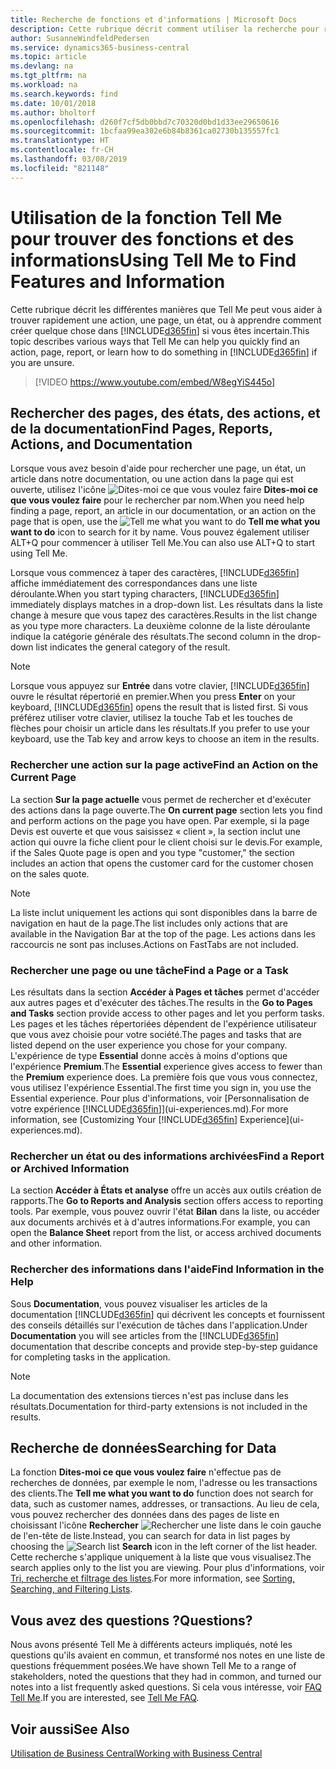 ```yaml
---
title: Recherche de fonctions et d'informations | Microsoft Docs
description: Cette rubrique décrit comment utiliser la recherche pour rechercher des actions, des pages, des états, de la documentation, et des données.
author: SusanneWindfeldPedersen
ms.service: dynamics365-business-central
ms.topic: article
ms.devlang: na
ms.tgt_pltfrm: na
ms.workload: na
ms.search.keywords: find
ms.date: 10/01/2018
ms.author: bholtorf
ms.openlocfilehash: d260f7cf5db0bbd7c70320d0bd1d33ee29650616
ms.sourcegitcommit: 1bcfaa99ea302e6b84b8361ca02730b135557fc1
ms.translationtype: HT
ms.contentlocale: fr-CH
ms.lasthandoff: 03/08/2019
ms.locfileid: "821148"
---
```

# <a name="using-tell-me-to-find-features-and-information"></a><span data-ttu-id="34ae5-103">Utilisation de la fonction Tell Me pour trouver des fonctions et des informations</span><span class="sxs-lookup"><span data-stu-id="34ae5-103">Using Tell Me to Find Features and Information</span></span>  
<span data-ttu-id="34ae5-104">Cette rubrique décrit les différentes manières que Tell Me peut vous aider à trouver rapidement une action, une page, un état, ou à apprendre comment créer quelque chose dans [!INCLUDE[d365fin](includes/d365fin_md.md)] si vous êtes incertain.</span><span class="sxs-lookup"><span data-stu-id="34ae5-104">This topic describes various ways that Tell Me can help you quickly find an action, page, report, or learn how to do something in [!INCLUDE[d365fin](includes/d365fin_md.md)] if you are unsure.</span></span>  

> [!VIDEO https://www.youtube.com/embed/W8egYiS445o]

## <a name="find-pages-reports-actions-and-documentation"></a><span data-ttu-id="34ae5-105">Rechercher des pages, des états, des actions, et de la documentation</span><span class="sxs-lookup"><span data-stu-id="34ae5-105">Find Pages, Reports, Actions, and Documentation</span></span> 
<span data-ttu-id="34ae5-106">Lorsque vous avez besoin d'aide pour rechercher une page, un état, un article dans notre documentation, ou une action dans la page qui est ouverte, utilisez l'icône ![Dites-moi ce que vous voulez faire](media/ui-search/search.png "Recherche de page ou d'état") **Dites-moi ce que vous voulez faire** pour le rechercher par nom.</span><span class="sxs-lookup"><span data-stu-id="34ae5-106">When you need help finding a page, report, an article in our documentation, or an action on the page that is open, use the ![Tell me what you want to do](media/ui-search/search.png "Search for Page or Report") **Tell me what you want to do** icon to search for it by name.</span></span> <span data-ttu-id="34ae5-107">Vous pouvez également utiliser ALT+Q pour commencer à utiliser Tell Me.</span><span class="sxs-lookup"><span data-stu-id="34ae5-107">You can also use ALT+Q to start using Tell Me.</span></span>

<span data-ttu-id="34ae5-108">Lorsque vous commencez à taper des caractères, [!INCLUDE[d365fin](includes/d365fin_md.md)] affiche immédiatement des correspondances dans une liste déroulante.</span><span class="sxs-lookup"><span data-stu-id="34ae5-108">When you start typing characters, [!INCLUDE[d365fin](includes/d365fin_md.md)] immediately displays matches in a drop-down list.</span></span> <span data-ttu-id="34ae5-109">Les résultats dans la liste change à mesure que vous tapez des caractères.</span><span class="sxs-lookup"><span data-stu-id="34ae5-109">Results in the list change as you type more characters.</span></span> <span data-ttu-id="34ae5-110">La deuxième colonne de la liste déroulante indique la catégorie générale des résultats.</span><span class="sxs-lookup"><span data-stu-id="34ae5-110">The second column in the drop-down list indicates the general category of the result.</span></span>   

> [!NOTE]  
>   <span data-ttu-id="34ae5-111">Lorsque vous appuyez sur **Entrée** dans votre clavier, [!INCLUDE[d365fin](includes/d365fin_md.md)] ouvre le résultat répertorié en premier.</span><span class="sxs-lookup"><span data-stu-id="34ae5-111">When you press **Enter** on your keyboard, [!INCLUDE[d365fin](includes/d365fin_md.md)] opens the result that is listed first.</span></span> <span data-ttu-id="34ae5-112">Si vous préférez utiliser votre clavier, utilisez la touche Tab et les touches de flèches pour choisir un article dans les résultats.</span><span class="sxs-lookup"><span data-stu-id="34ae5-112">If you prefer to use your keyboard, use the Tab key and arrow keys to choose an item in the results.</span></span>

### <a name="find-an-action-on-the-current-page"></a><span data-ttu-id="34ae5-113">Rechercher une action sur la page active</span><span class="sxs-lookup"><span data-stu-id="34ae5-113">Find an Action on the Current Page</span></span>
<span data-ttu-id="34ae5-114">La section **Sur la page actuelle** vous permet de rechercher et d'exécuter des actions dans la page ouverte.</span><span class="sxs-lookup"><span data-stu-id="34ae5-114">The **On current page** section lets you find and perform actions on the page you have open.</span></span> <span data-ttu-id="34ae5-115">Par exemple, si la page Devis est ouverte et que vous saisissez « client », la section inclut une action qui ouvre la fiche client pour le client choisi sur le devis.</span><span class="sxs-lookup"><span data-stu-id="34ae5-115">For example, if the Sales Quote page is open and you type "customer," the section includes an action that opens the customer card for the customer chosen on the sales quote.</span></span> 

> [!NOTE]  
>   <span data-ttu-id="34ae5-116">La liste inclut uniquement les actions qui sont disponibles dans la barre de navigation en haut de la page.</span><span class="sxs-lookup"><span data-stu-id="34ae5-116">The list includes only actions that are available in the Navigation Bar at the top of the page.</span></span> <span data-ttu-id="34ae5-117">Les actions dans les raccourcis ne sont pas incluses.</span><span class="sxs-lookup"><span data-stu-id="34ae5-117">Actions on FastTabs are not included.</span></span>  

### <a name="find-a-page-or-a-task"></a><span data-ttu-id="34ae5-118">Rechercher une page ou une tâche</span><span class="sxs-lookup"><span data-stu-id="34ae5-118">Find a Page or a Task</span></span>
<span data-ttu-id="34ae5-119">Les résultats dans la section **Accéder à Pages et tâches** permet d'accéder aux autres pages et d'exécuter des tâches.</span><span class="sxs-lookup"><span data-stu-id="34ae5-119">The results in the **Go to Pages and Tasks** section provide access to other pages and let you perform tasks.</span></span> <span data-ttu-id="34ae5-120">Les pages et les tâches répertoriées dépendent de l'expérience utilisateur que vous avez choisie pour votre société.</span><span class="sxs-lookup"><span data-stu-id="34ae5-120">The pages and tasks that are listed depend on the user experience you chose for your company.</span></span> <span data-ttu-id="34ae5-121">L'expérience de type **Essential** donne accès à moins d'options que l'expérience **Premium**.</span><span class="sxs-lookup"><span data-stu-id="34ae5-121">The **Essential** experience gives access to fewer than the **Premium** experience does.</span></span> <span data-ttu-id="34ae5-122">La première fois que vous vous connectez, vous utilisez l'expérience Essential.</span><span class="sxs-lookup"><span data-stu-id="34ae5-122">The first time you sign in, you use the Essential experience.</span></span> <span data-ttu-id="34ae5-123">Pour plus d'informations, voir [Personnalisation de votre expérience [!INCLUDE[d365fin](includes/d365fin_md.md)]](ui-experiences.md).</span><span class="sxs-lookup"><span data-stu-id="34ae5-123">For more information, see [Customizing Your [!INCLUDE[d365fin](includes/d365fin_md.md)] Experience](ui-experiences.md).</span></span>

### <a name="find-a-report-or-archived-information"></a><span data-ttu-id="34ae5-124">Rechercher un état ou des informations archivées</span><span class="sxs-lookup"><span data-stu-id="34ae5-124">Find a Report or Archived Information</span></span>
<span data-ttu-id="34ae5-125">La section **Accéder à États et analyse** offre un accès aux outils création de rapports.</span><span class="sxs-lookup"><span data-stu-id="34ae5-125">The **Go to Reports and Analysis** section offers access to reporting tools.</span></span> <span data-ttu-id="34ae5-126">Par exemple, vous pouvez ouvrir l'état **Bilan** dans la liste, ou accéder aux documents archivés et à d'autres informations.</span><span class="sxs-lookup"><span data-stu-id="34ae5-126">For example, you can open the **Balance Sheet** report from the list, or access archived documents and other information.</span></span>  

### <a name="find-information-in-the-help"></a><span data-ttu-id="34ae5-127">Rechercher des informations dans l'aide</span><span class="sxs-lookup"><span data-stu-id="34ae5-127">Find Information in the Help</span></span>
<span data-ttu-id="34ae5-128">Sous **Documentation**, vous pouvez visualiser les articles de la documentation [!INCLUDE[d365fin](includes/d365fin_md.md)] qui décrivent les concepts et fournissent des conseils détaillés sur l'exécution de tâches dans l'application.</span><span class="sxs-lookup"><span data-stu-id="34ae5-128">Under **Documentation** you will see articles from the [!INCLUDE[d365fin](includes/d365fin_md.md)] documentation that describe concepts and provide step-by-step guidance for completing tasks in the application.</span></span>    

> [!NOTE]  
>   <span data-ttu-id="34ae5-129">La documentation des extensions tierces n'est pas incluse dans les résultats.</span><span class="sxs-lookup"><span data-stu-id="34ae5-129">Documentation for third-party extensions is not included in the results.</span></span> 

## <a name="searching-for-data"></a><span data-ttu-id="34ae5-130">Recherche de données</span><span class="sxs-lookup"><span data-stu-id="34ae5-130">Searching for Data</span></span>
<span data-ttu-id="34ae5-131">La fonction **Dites-moi ce que vous voulez faire** n'effectue pas de recherches de données, par exemple le nom, l'adresse ou les transactions des clients.</span><span class="sxs-lookup"><span data-stu-id="34ae5-131">The **Tell me what you want to do** function does not search for data, such as customer names, addresses, or transactions.</span></span> <span data-ttu-id="34ae5-132">Au lieu de cela, vous pouvez rechercher des données dans des pages de liste en choisissant l'icône **Rechercher** ![Rechercher une liste](media/ui-search/search-list.png "icône Rechercher une liste") dans le coin gauche de l'en-tête de liste.</span><span class="sxs-lookup"><span data-stu-id="34ae5-132">Instead, you can search for data in list pages by choosing the ![Search list](media/ui-search/search-list.png "Search list icon") **Search** icon in the left corner of the list header.</span></span> <span data-ttu-id="34ae5-133">Cette recherche s'applique uniquement à la liste que vous visualisez.</span><span class="sxs-lookup"><span data-stu-id="34ae5-133">The search applies only to the list you are viewing.</span></span> <span data-ttu-id="34ae5-134">Pour plus d'informations, voir [Tri, recherche et filtrage des listes](ui-enter-criteria-filters.md).</span><span class="sxs-lookup"><span data-stu-id="34ae5-134">For more information, see [Sorting, Searching, and Filtering Lists](ui-enter-criteria-filters.md).</span></span>

## <a name="questions"></a><span data-ttu-id="34ae5-135">Vous avez des questions ?</span><span class="sxs-lookup"><span data-stu-id="34ae5-135">Questions?</span></span>
<span data-ttu-id="34ae5-136">Nous avons présenté Tell Me à différents acteurs impliqués, noté les questions qu'ils avaient en commun, et transformé nos notes en une liste de questions fréquemment posées.</span><span class="sxs-lookup"><span data-stu-id="34ae5-136">We have shown Tell Me to a range of stakeholders, noted the questions that they had in common, and turned our notes into a list frequently asked questions.</span></span> <span data-ttu-id="34ae5-137">Si cela vous intéresse, voir [FAQ Tell Me](ui-search-faq.md).</span><span class="sxs-lookup"><span data-stu-id="34ae5-137">If you are interested, see [Tell Me FAQ](ui-search-faq.md).</span></span>

## <a name="see-also"></a><span data-ttu-id="34ae5-138">Voir aussi</span><span class="sxs-lookup"><span data-stu-id="34ae5-138">See Also</span></span>
[<span data-ttu-id="34ae5-139">Utilisation de Business Central</span><span class="sxs-lookup"><span data-stu-id="34ae5-139">Working with Business Central</span></span>](ui-work-product.md)
